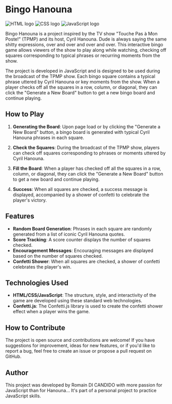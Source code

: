 # Bingo Hanouna

![HTML logo](https://upload.wikimedia.org/wikipedia/commons/6/61/HTML5_logo_and_wordmark.svg "HTML")
![CSS logo](https://upload.wikimedia.org/wikipedia/commons/d/d5/CSS3_logo_and_wordmark.svg "CSS")
![JavaScript logo](https://upload.wikimedia.org/wikipedia/commons/9/99/Unofficial_JavaScript_logo_2.svg "JavaScript")

Bingo Hanouna is a project inspired by the TV show "Touche Pas à Mon Poste!" (TPMP) and its host, Cyril Hanouna.
Dude is always saying the same shitty expressions, over and over and over and over.
This interactive bingo game allows viewers of the show to play along while watching, checking off squares corresponding to typical phrases or recurring moments from the show.

The project is developed in JavaScript and is designed to be used during the broadcast of the TPMP show. Each bingo square contains a typical phrase uttered by Cyril Hanouna or key moments from the show. When a player checks off all the squares in a row, column, or diagonal, they can click the "Generate a New Board" button to get a new bingo board and continue playing.

## How to Play

1. **Generating the Board**: Upon page load or by clicking the "Generate a New Board" button, a bingo board is generated with typical Cyril Hanouna phrases in each square.

2. **Check the Squares**: During the broadcast of the TPMP show, players can check off squares corresponding to phrases or moments uttered by Cyril Hanouna.

3. **Fill the Board**: When a player has checked off all the squares in a row, column, or diagonal, they can click the "Generate a New Board" button to get a new board and continue playing.

4. **Success**: When all squares are checked, a success message is displayed, accompanied by a shower of confetti to celebrate the player's victory.

## Features

- **Random Board Generation**: Phrases in each square are randomly generated from a list of iconic Cyril Hanouna quotes.
- **Score Tracking**: A score counter displays the number of squares checked.
- **Encouragement Messages**: Encouraging messages are displayed based on the number of squares checked.
- **Confetti Shower**: When all squares are checked, a shower of confetti celebrates the player's win.

## Technologies Used

- **HTML/CSS/JavaScript**: The structure, style, and interactivity of the game are developed using these standard web technologies.
- **Confetti.js**: The Confetti.js library is used to create the confetti shower effect when a player wins the game.

## How to Contribute

The project is open source and contributions are welcome! If you have suggestions for improvement, ideas for new features, or if you'd like to report a bug, feel free to create an issue or propose a pull request on GitHub.

## Author

This project was developed by Romain DI CANDIDO with more passion for JavaScript than for Hanouna... It's part of a personal project to practice JavaScript skills.
